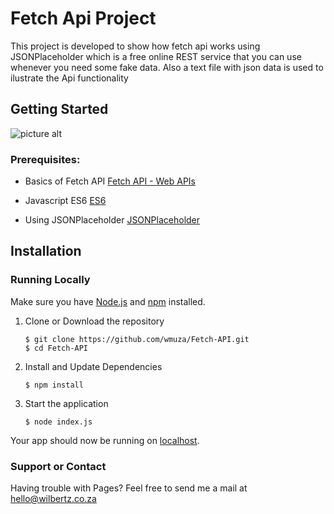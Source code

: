 # Fetch Api Project #
This project is developed to show how fetch api works using JSONPlaceholder which is a free online REST service that you can use whenever you need some fake data. Also a text file with json data 
is used to ilustrate the Api functionality

## Getting Started ##

![picture alt](https://wmuza.github.io/ALC/img/fetch.PNG "Currency Converter")

### Prerequisites: ###
  
  * Basics of Fetch API [Fetch API - Web APIs](https://developers.google.com/web/updates/2015/03/introduction-to-fetch)

  * Javascript ES6 [ES6](https://www.udacity.com/course/es6-javascript-improved--ud356)
   
  * Using JSONPlaceholder [JSONPlaceholder](https://jsonplaceholder.typicode.com/)

## Installation<a name="installation"></a> ##
### Running Locally ###
Make sure you have [Node.js](https://nodejs.org/) and [npm](https://www.npmjs.com/) installed.

1. Clone or Download the repository

	```
	$ git clone https://github.com/wmuza/Fetch-API.git
	$ cd Fetch-API
	```
2. Install and Update Dependencies

	```
	$ npm install
	```
3. Start the application

	```
	$ node index.js
	```
Your app should now be running on [localhost](http://localhost/).

  
### Support or Contact ###

Having trouble with Pages? Feel free to send me a mail at hello@wilbertz.co.za

